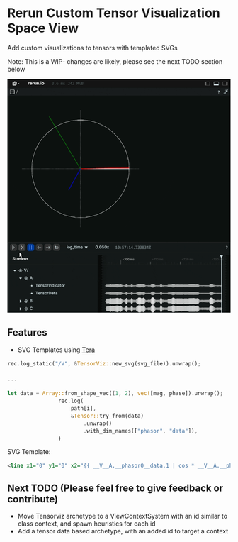 # Rerun Custom Tensor Visualization Space View

Add custom visualizations to tensors with templated SVGs

Note: This is a WIP- changes are likely, please see the next TODO section below

![Screenshot GIF](screencap.gif)

## Features
- SVG Templates using [Tera](https://keats.github.io/tera/)
```rust
rec.log_static("/V", &TensorViz::new_svg(svg_file)).unwrap();

...

let data = Array::from_shape_vec((1, 2), vec![mag, phase]).unwrap();
                rec.log(
                    path[i],
                    &Tensor::try_from(data)
                        .unwrap()
                        .with_dim_names(["phasor", "data"]),
                )
```

SVG Template:

```svg
<line x1="0" y1="0" x2="{{ __V__A.__phasor0__data.1 | cos * __V__A.__phasor0__data.0  }}" y2="{{ __V__A.__phasor0__data.1 | sin * __V__A.__phasor0__data.0 }}" stroke="red" stroke-width="0.01" />
```




## Next TODO (Please feel free to give feedback or contribute)

- Move Tensorviz archetype to a ViewContextSystem with an id similar to class context, and spawn heuristics for each id
- Add a tensor data based archetype, with an added id to target a context
